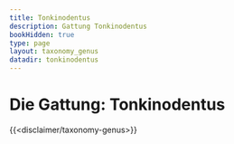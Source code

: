 ```yaml
---
title: Tonkinodentus
description: Gattung Tonkinodentus
bookHidden: true
type: page
layout: taxonomy_genus
datadir: tonkinodentus
---
```


# Die Gattung: Tonkinodentus
{{<disclaimer/taxonomy-genus>}}